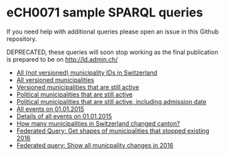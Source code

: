 # eCH0071 sample SPARQL queries

If you need help with additional queries please open an issue in this Github repository.

DEPRECATED, these queries will soon stop working as the final publication is prepared to be on http://ld.admin.ch/

* [All (not versioned) municipality IDs in Switzerland](http://classifications.data.admin.ch/sparql/#query=PREFIX+gont%3A+%3Chttps%3A%2F%2Fgont.ch%2F%3E%0A%0ASELECT+*%0A%0AWHERE+%7B%0A++%3Fs+a+gont%3AMunicipality+%3B%0A++++gont%3Aid+%3Fmunid+.%0A%7D&contentTypeConstruct=text%2Fturtle&contentTypeSelect=application%2Fsparql-results%2Bjson&endpoint=http%3A%2F%2Fclassifications.data.admin.ch%2Fquery%2F&requestMethod=POST&tabTitle=Query&outputFormat=table)
* [All versioned municipalities](http://classifications.data.admin.ch/sparql/#query=PREFIX+gont%3A+%3Chttps%3A%2F%2Fgont.ch%2F%3E%0A%0ASELECT+*%0A%0AWHERE+%7B%0A++%3Fs+a+gont%3AMunicipalityVersion+%3B%0A++++gont%3Aid+%3Fmunid+.%0A%7D&contentTypeConstruct=text%2Fturtle&contentTypeSelect=application%2Fsparql-results%2Bjson&endpoint=http%3A%2F%2Fdata.admin.ch%2Fquery%2F&requestMethod=POST&tabTitle=Query&outputFormat=table)
* [Versioned municipalities that are still active](http://classifications.data.admin.ch/sparql/#query=PREFIX+rdfs%3A+++%3Chttp%3A%2F%2Fwww.w3.org%2F2000%2F01%2Frdf-schema%23%3E%0APREFIX+gont%3A+%3Chttps%3A%2F%2Fgont.ch%2F%3E+%0A%0ASELECT+*+%0AFROM+%3Chttps%3A%2F%2Flinked.opendata.swiss%2Fgraph%2FeCH-0071%3E%0AWHERE+%7B%0A++%3Fmunicipalityversion+a+gont%3AMunicipalityVersion+%3B%0A++++gont%3Aid+%3Fmunhistid+%3B%0A++++gont%3Amunicipality+%3Fmunicipality+%3B%0A++++gont%3AlongName+%3Fmunname+.%0A++++MINUS+%7B+%3Fmunicipalityversion+gont%3AabolitionEvent+%3FabolitionEvent+.+%7D%0A++%0A++%3Fmunicipality+a+gont%3APoliticalMunicipality+%3B%0A++++gont%3Aid+%3Fmunid+.%0A++%0A%7D+ORDER+BY+%3Fmunid&contentTypeConstruct=text%2Fturtle&contentTypeSelect=application%2Fsparql-results%2Bjson&endpoint=http%3A%2F%2Fclassifications.data.admin.ch%2Fquery%2F&requestMethod=POST&tabTitle=Query&headers=%7B%7D&outputFormat=table)
* [Political municipalities that are still active](http://classifications.data.admin.ch/sparql/#query=PREFIX+rdfs%3A+++%3Chttp%3A%2F%2Fwww.w3.org%2F2000%2F01%2Frdf-schema%23%3E%0APREFIX+gont%3A+%3Chttps%3A%2F%2Fgont.ch%2F%3E+%0A%0ASELECT+*+%0AFROM+%3Chttps%3A%2F%2Flinked.opendata.swiss%2Fgraph%2FeCH-0071%3E%0AWHERE+%7B%0A++%3Fmunicipalityversion+a+gont%3AMunicipalityVersion+%3B%0A++++gont%3Aid+%3Fmunhistid+%3B%0A++++gont%3Amunicipality+%3Fmunicipality+%3B%0A++++gont%3AlongName+%3Fmunname+.%0A++++MINUS+%7B+%3Fmunicipalityversion+gont%3AabolitionEvent+%3FabolitionEvent+.+%7D%0A++%0A++%3Fmunicipality+a+gont%3APoliticalMunicipality+%3B%0A++++gont%3Aid+%3Fmunid+.%0A++%0A%7D+ORDER+BY+%3Fmunid&contentTypeConstruct=text%2Fturtle&contentTypeSelect=application%2Fsparql-results%2Bjson&endpoint=http%3A%2F%2Fclassifications.data.admin.ch%2Fquery%2F&requestMethod=POST&tabTitle=Query&headers=%7B%7D&outputFormat=table)
* [Political municipalities that are still active, including admission date](http://classifications.data.admin.ch/sparql/#query=PREFIX+rdfs%3A+++%3Chttp%3A%2F%2Fwww.w3.org%2F2000%2F01%2Frdf-schema%23%3E%0APREFIX+gont%3A+%3Chttps%3A%2F%2Fgont.ch%2F%3E+%0A%0ASELECT+*+%0AFROM+%3Chttps%3A%2F%2Flinked.opendata.swiss%2Fgraph%2FeCH-0071%3E%0AWHERE+%7B%0A++%3Fmunicipalityversion+a+gont%3AMunicipalityVersion+%3B%0A++++gont%3Aid+%3Fmunhistid+%3B%0A++++gont%3Amunicipality+%3Fmunicipality+%3B%0A++++gont%3AlongName+%3Fmunname+%3B%0A++++gont%3AadmissionEvent+%3FadmissionEvent+.%0A++MINUS+%7B+%3Fmunicipalityversion+gont%3AabolitionEvent+%3FabolitionEvent+.+%7D%0A++%0A++%3Fmunicipality+a+gont%3APoliticalMunicipality+%3B%0A++++gont%3Aid+%3Fmunid+.%0A++%0A++%3FadmissionEvent+gont%3Adate+%3FadmissionDate+.%0A++%0A%7D+ORDER+BY+%3Fmunid&contentTypeConstruct=text%2Fturtle&contentTypeSelect=application%2Fsparql-results%2Bjson&endpoint=http%3A%2F%2Fdata.admin.ch%2Fquery%2F&requestMethod=POST&tabTitle=Query&headers=%7B%7D&outputFormat=table)
* [All events on 01.01.2015](http://classifications.data.admin.ch/sparql/#query=PREFIX+rdfs%3A+++%3Chttp%3A%2F%2Fwww.w3.org%2F2000%2F01%2Frdf-schema%23%3E%0APREFIX+gont%3A+%3Chttps%3A%2F%2Fgont.ch%2F%3E+%0A%0ASELECT+*+%0AFROM+%3Chttps%3A%2F%2Flinked.opendata.swiss%2Fgraph%2FeCH-0071%3E%0AWHERE+%7B%0A++%0A++%3Fmunicipalityversion+a+gont%3AMunicipalityChangeEvent+%3B%0A++++gont%3Adate+'2015-01-01'%5E%5Exsd%3Adate+%3B%0A++++gont%3Aid+%3Fmunid+.%0A++%0A%7D+ORDER+BY+%3Fmunid&contentTypeConstruct=text%2Fturtle&contentTypeSelect=application%2Fsparql-results%2Bjson&endpoint=http%3A%2F%2Fclassifications.data.admin.ch%2Fquery%2F&requestMethod=POST&tabTitle=Query&headers=%7B%7D&outputFormat=table)
* [Details of all events on 01.01.2015](http://classifications.data.admin.ch/sparql/#query=PREFIX+rdfs%3A+++%3Chttp%3A%2F%2Fwww.w3.org%2F2000%2F01%2Frdf-schema%23%3E%0APREFIX+gont%3A+%3Chttps%3A%2F%2Fgont.ch%2F%3E+%0APREFIX+skos%3A+%3Chttp%3A%2F%2Fwww.w3.org%2F2004%2F02%2Fskos%2Fcore%23%3E%0A%0ASELECT+%3Feventid+%3FabolitionName+%3FadmissionName+%3Flabel%0A%0AWHERE+%7B%0A++%0A++%3Fevent+a+gont%3AMunicipalityChangeEvent+%3B%0A++++gont%3Adate+'2015-01-01'%5E%5Exsd%3Adate+%3B%0A++++gont%3Aid+%3Feventid+.%0A++%0A++%7B%0A++++%3Fmunabo+a+gont%3AMunicipalityVersion+%3B%0A++++++gont%3AlongName+%3FabolitionName+%3B%0A++++++gont%3AabolitionMode+%3Fabmode+%3B%0A++++++gont%3AabolitionEvent+%3Fevent+.%0A++++++++%0A++++%3Fabmode+skos%3AprefLabel+%3Flabel+.%0A++++FILTER+langMatches(+lang(%3Flabel)%2C+%22de%22+)%0A++++%0A++%7D+UNION%0A++%7B%0A++++%3Fmunadmis+a+gont%3AMunicipalityVersion+%3B%0A++++++gont%3AlongName+%3FadmissionName+%3B%0A++++++gont%3AadmissionMode+%3Fadmode+%3B%0A++++++gont%3AadmissionEvent+%3Fevent+.%0A++++%0A++++%3Fadmode+skos%3AprefLabel+%3Flabel+.%0A++++FILTER+langMatches(+lang(%3Flabel)%2C+%22de%22+)%0A++%7D%0A++%0A%7D+ORDER+BY+%3Feventid&contentTypeConstruct=text%2Fturtle&contentTypeSelect=application%2Fsparql-results%2Bjson&endpoint=http%3A%2F%2Fclassifications.data.admin.ch%2Fquery%2F&requestMethod=POST&tabTitle=Query&headers=%7B%7D&outputFormat=table)
* [How many municipalities in Switzerland changed canton?](http://classifications.data.admin.ch/sparql/#query=PREFIX+rdf%3A+%3Chttp%3A%2F%2Fwww.w3.org%2F1999%2F02%2F22-rdf-syntax-ns%23%3E%0APREFIX+rdfs%3A+%3Chttp%3A%2F%2Fwww.w3.org%2F2000%2F01%2Frdf-schema%23%3E%0APREFIX+gont%3A+%3Chttps%3A%2F%2Fgont.ch%2F%3E%0A%0ASELECT+%3FmunName+%3FcantonabolitionName+%3FcantonadmissionName+%3Fdate+WHERE+%7B+GRAPH+%3Chttps%3A%2F%2Flinked.opendata.swiss%2Fgraph%2FeCH-0071%3E+%7B%0A%0A++%3Fmunuriadmission+a+gont%3AMunicipalityVersion+%3B%0A++++++++++gont%3AadmissionEvent+%3Fmuneventuri+%3B%0A++++++++++gont%3Acanton+%3Fcanton+%3B%0A++++++++++gont%3AadmissionMode+%3Chttp%3A%2F%2Fclassifications.data.admin.ch%2Fcode%2Fech0071%2F24%3E+.%0A++MINUS+%7B%0A+++++%3Fmunuriabolition+a+gont%3AMunicipalityVersion+%3B%0A++++++++++gont%3AabolitionEvent+%3Fmuneventuri+%3B%0A++++++++++gont%3Acanton+%3Fcanton+%3B%0A++++++++++gont%3AabolitionMode+%3Chttp%3A%2F%2Fclassifications.data.admin.ch%2Fcode%2Fech0071%2F24%3E+.%0A++%7D%0A++%0A++%3Fmunuriabolition+a+gont%3AMunicipalityVersion+%3B%0A++++++++++gont%3AabolitionEvent+%3Fmuneventuri+%3B%0A++++++++++gont%3Acanton+%3Fcantonabolitionuri+.%0A+++%0A++%3Fmunuriadmission+a+gont%3AMunicipalityVersion+%3B%0A++++++++++gont%3AadmissionEvent+%3Fmuneventuri+%3B%0A++++++++++gont%3AlongName+%3FmunName+%3B%0A++++++++++gont%3Acanton+%3Fcantonadmissionuri+.%0A++%0A++%3Fcantonabolitionuri+gont%3AlongName+%3FcantonabolitionName+.%0A++%3Fcantonadmissionuri+gont%3AlongName+%3FcantonadmissionName+.%0A++%3Fmuneventuri+gont%3Adate+%3Fdate+.%0A++%0A%7D%7D+ORDER+BY+%3Fmuneventuri+&contentTypeConstruct=text%2Fturtle&contentTypeSelect=application%2Fsparql-results%2Bjson&endpoint=http%3A%2F%2Fclassifications.data.admin.ch%2Fquery%2F&requestMethod=POST&tabTitle=Query+3&headers=%7B%7D&outputFormat=table)
* [Federated Query: Get shapes of municipalities that stopped existing 2016](https://ld.geo.admin.ch/sparql/#query=PREFIX+rdf%3A+%3Chttp%3A%2F%2Fwww.w3.org%2F1999%2F02%2F22-rdf-syntax-ns%23%3E%0APREFIX+rdfs%3A+%3Chttp%3A%2F%2Fwww.w3.org%2F2000%2F01%2Frdf-schema%23%3E%0APREFIX+gont%3A+%3Chttps%3A%2F%2Fgont.ch%2F%3E+%0APREFIX+dct%3A+%3Chttp%3A%2F%2Fpurl.org%2Fdc%2Fterms%2F%3E%0APREFIX+geo%3A+%3Chttp%3A%2F%2Fwww.opengis.net%2Font%2Fgeosparql%23%3E%0APREFIX+schema%3A+%3Chttp%3A%2F%2Fschema.org%2F%3E%0A%0A%23%0A%23+This+query+gets+municipality+change+events+from+BFS+%22Historisiertes+Gemeindeverzeichnis%22%0A%23+It+extracts+municipalities+that+do+not+exist+anymore+in+this+particular+shape+after+2016%0A%23+Note+that+this+query+returns+zero+for+years+before+or+after+that%2C+due+to+the+lack+of%0A%23+shapes+for+older+versions.%0A%23%0A%0ASELECT+*+WHERE+%7B%0A++SERVICE+%3Chttp%3A%2F%2Fdata.admin.ch%2Fquery%3E+%7B+GRAPH+%3Chttps%3A%2F%2Flinked.opendata.swiss%2Fgraph%2FeCH-0071%3E+%7B%0A++++%23+Get+all+events+from+BFS%0A++++%3Fevent+a+gont%3AMunicipalityChangeEvent+%3B%0A++++++gont%3Adate+%3Fdate+%3B%0A++++++gont%3Aid+%3Feventid+.%0A++%0A++++%23+Get+the+URIs+of+the+involved+municipalities+++%0A++++%3Fmunabo+a+gont%3AMunicipalityVersion+%3B%0A++++++%23gont%3AlongName+%3FabolitionName+%3B%0A++++++gont%3Amunicipality+%3Fmunuri+%3B%0A++++++%23+only+%22Aufhebung+Gemeinde%2FBezirk%22%0A++++++gont%3AabolitionMode+%3Chttp%3A%2F%2Fclassifications.data.admin.ch%2Fcode%2Fech0071%2F29%3E+%3B%0A++++++gont%3AabolitionEvent+%3Fevent+.%0A++%7D%7D%0A++%23+Filter+to+changes+in+one+year%2C+only+works+for+2016+due+to+the+lack+of+older+shapes%0A++%23+If+you+change+that+you+will+get+zero+results.%0A++FILTER+(+%3Fdate+%3E%3D+%222016-01-01%22%5E%5Exsd%3Adate+%26%26+%3Fdate+%3C%3D+%222016-12-31%22%5E%5Exsd%3Adate+)%0A++%0A++%23+join+with+the+data+from+BFS%0A++%3Fshapeuri+a+%3Chttp%3A%2F%2Fwww.geonames.org%2Fontology%23A.ADM3%3E+%3B%0A++++dct%3AhasVersion+%3Fversion16+%3B%0A++++rdfs%3AseeAlso+%3Fmunuri+.%0A+%0A++%3Fversion16+schema%3AvalidUntil+'2016-12-31'%5E%5Exsd%3Adate+.%0A++%0A++%23+get+geometry+URI+from+2016%0A++%3Fversion16+geo%3AhasGeometry+%3FGeometry+%3B%0A+++++++++++++schema%3Aname+%3FCoordsLabel+.%0A++%0A++%3FGeometry+geo%3AasWKT+%3FCoords++.%0A++%0A%7D&contentTypeConstruct=text%2Fturtle&contentTypeSelect=application%2Fsparql-results%2Bjson&endpoint=https%3A%2F%2Fld.geo.admin.ch%2Fquery&requestMethod=POST&tabTitle=Query&headers=%7B%7D&outputFormat=leaflet)
* [Federated query: Show all municpality changes in 2016](https://ld.geo.admin.ch/sparql/#query=PREFIX+rdf%3A+%3Chttp%3A%2F%2Fwww.w3.org%2F1999%2F02%2F22-rdf-syntax-ns%23%3E%0APREFIX+rdfs%3A+%3Chttp%3A%2F%2Fwww.w3.org%2F2000%2F01%2Frdf-schema%23%3E%0APREFIX+gont%3A+%3Chttps%3A%2F%2Fgont.ch%2F%3E+%0APREFIX+dct%3A+%3Chttp%3A%2F%2Fpurl.org%2Fdc%2Fterms%2F%3E%0APREFIX+geo%3A+%3Chttp%3A%2F%2Fwww.opengis.net%2Font%2Fgeosparql%23%3E%0APREFIX+skos%3A+%3Chttp%3A%2F%2Fwww.w3.org%2F2004%2F02%2Fskos%2Fcore%23%3E%0A%0A%23%0A%23+This+query+gets+municipality+change+events+from+BFS+%22Historisiertes+Gemeindeverzeichnis%22%0A%23+It+extracts+and+explains+what+happened+if+you+click+on+one+of+the+labels.%0A%23+Note+that+this+query+returns+zero+for+years+before+or+after+that%2C+due+to+the+lack+of%0A%23+shapes+for+older+versions.%0A%23%0A%0ASELECT+*+WHERE+%7B%0A++SERVICE+%3Chttp%3A%2F%2Fdata.admin.ch%2Fquery%3E+%7B+GRAPH+%3Chttps%3A%2F%2Flinked.opendata.swiss%2Fgraph%2FeCH-0071%3E+%7B%0A++++%3Fevent+a+gont%3AMunicipalityChangeEvent+%3B%0A++++++gont%3Adate+%3Fdate+%3B%0A++++++gont%3Aid+%3Feventid+.%0A++%0A++++%3Fmunabo+a+gont%3AMunicipalityVersion+%3B%0A++++++gont%3AlongName+%3FabolitionName+%3B%0A++++++gont%3Amunicipality+%3Fmunuri+%3B%0A++++++gont%3AabolitionMode+%3Fabmode+%3B%0A++++++gont%3AabolitionEvent+%3Fevent+.%0A++++++%3Fabmode+skos%3AprefLabel+%3FabolitionmodeName+.%0A++++%7D%7D%0A++FILTER+(+%3Fdate+%3E%3D+%222016-01-01%22%5E%5Exsd%3Adate+%26%26+%3Fdate+%3C%3D+%222016-12-31%22%5E%5Exsd%3Adate+)%0A++%0A++%3Fshapeuri+a+%3Chttp%3A%2F%2Fwww.geonames.org%2Fontology%23A.ADM3%3E+%3B%0A++++dct%3AhasVersion+%3Fversion16+%3B%0A++++rdfs%3AseeAlso+%3Fmunuri+.%0A++%0A++%3Fversion16+geo%3AhasGeometry+%3FGeometry+.%0A++%3FGeometry+geo%3AasWKT+%3FCoords++.%0A++%0A++BIND+(CONCAT('Gemeinde%3A+%3Cb%3E'%2C+%3FabolitionName%2C+'%3C%2Fb%3E%3Cbr%3EEvent%3A+'%2C+%3FabolitionmodeName)+AS+%3FCoordsLabel)%0A++%0A%7D&contentTypeConstruct=text%2Fturtle&contentTypeSelect=application%2Fsparql-results%2Bjson&endpoint=https%3A%2F%2Fld.geo.admin.ch%2Fquery&requestMethod=POST&tabTitle=Query&headers=%7B%7D&outputFormat=leaflet)
